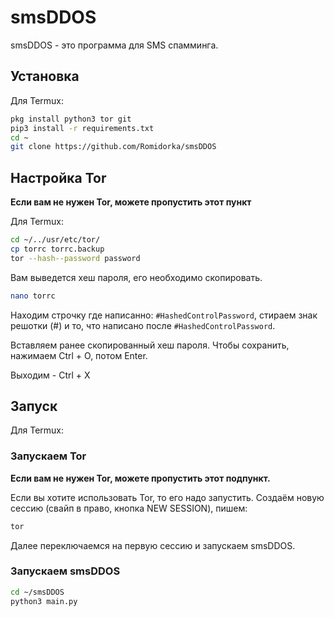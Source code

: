 # smsDDOS

smsDDOS - это программа для SMS спамминга.

## Установка

Для Termux:

```bash
pkg install python3 tor git
pip3 install -r requirements.txt
cd ~
git clone https://github.com/Romidorka/smsDDOS
```

## Настройка Tor

**Если вам не нужен Tor, можете пропустить этот пункт**

Для Termux:

```bash
cd ~/../usr/etc/tor/
cp torrc torrc.backup
tor --hash--password password
```
Вам выведется хеш пароля, его необходимо скопировать.
```bash
nano torrc
```

Находим строчку где написанно:
```#HashedControlPassword```, стираем знак решотки (#) и то, что написано после
```#HashedControlPassword```.

Вставляем ранее скопированный хеш пароля.
Чтобы сохранить, нажимаем Ctrl + O, потом Enter.

Выходим - Ctrl + X

## Запуск

Для Termux:

### Запускаем Tor

**Если вам не нужен Tor, можете пропустить этот подпункт.**

Если вы хотите использовать Tor, то его надо запустить.
Создаём новую сессию (свайп в право, кнопка NEW SESSION), пишем:

```bash
tor
```

Далее переключаемся на первую сессию и запускаем smsDDOS.

### Запускаем smsDDOS

```bash
cd ~/smsDDOS
python3 main.py
```
